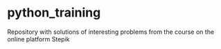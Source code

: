 # python_training
Repository with solutions of interesting problems from the course on the online platform Stepik

